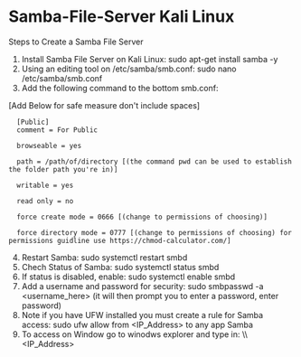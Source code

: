# Samba-File-Server Kali Linux

Steps to Create a Samba File Server 

1. Install Samba File Server on Kali Linux: sudo apt-get install samba -y
2. Using an editing tool on /etc/samba/smb.conf: sudo nano /etc/samba/smb.conf
3. Add the following command to the bottom smb.conf:
 
  [Add Below for safe measure don't include spaces]
      
      [Public]
      comment = For Public
      
      browseable = yes
      
      path = /path/of/directory [(the command pwd can be used to establish the folder path you're in)] 
      
      writable = yes
      
      read only = no
      
      force create mode = 0666 [(change to permissions of choosing)]
      
      force directory mode = 0777 [(change to permissions of choosing) for permissions guidline use https://chmod-calculator.com/] 

4. Restart Samba: sudo systemctl restart smbd
5. Chech Status of Samba: sudo systemctl status smbd
6. If status is disabled, enable: sudo systemctl enable smbd
7. Add a username and password for security: sudo smbpasswd -a <username_here> (it will then prompt you to enter a password, enter password)
8. Note if you have UFW installed you must create a rule for Samba access: sudo ufw allow from <IP_Address> to any app Samba
9. To access on Window go to winodws explorer and type in: \\\\<IP_Address>
